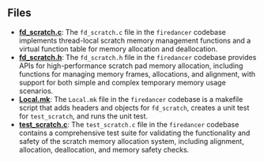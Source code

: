 
## Files
- **[fd_scratch.c](scratch/fd_scratch.c.driver.md)**: The `fd_scratch.c` file in the `firedancer` codebase implements thread-local scratch memory management functions and a virtual function table for memory allocation and deallocation.
- **[fd_scratch.h](scratch/fd_scratch.h.driver.md)**: The `fd_scratch.h` file in the `firedancer` codebase provides APIs for high-performance scratch pad memory allocation, including functions for managing memory frames, allocations, and alignment, with support for both simple and complex temporary memory usage scenarios.
- **[Local.mk](scratch/Local.mk.driver.md)**: The `Local.mk` file in the `firedancer` codebase is a makefile script that adds headers and objects for `fd_scratch`, creates a unit test for `test_scratch`, and runs the unit test.
- **[test_scratch.c](scratch/test_scratch.c.driver.md)**: The `test_scratch.c` file in the `firedancer` codebase contains a comprehensive test suite for validating the functionality and safety of the scratch memory allocation system, including alignment, allocation, deallocation, and memory safety checks.
